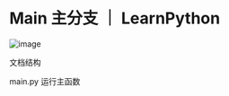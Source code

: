 # Main 主分支 ｜ LearnPython



![image](https://github.com/user-attachments/assets/808a67cc-75e9-4391-829b-900fb9ded4fd)


文档结构

main.py 运行主函数
